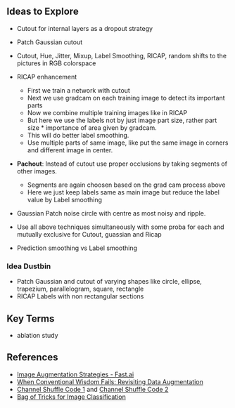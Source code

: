 
## Ideas to Explore
- Cutout for internal layers as a dropout strategy
- Patch Gaussian cutout
- Cutout, Hue, Jitter, Mixup, Label Smoothing, RICAP,  random shifts to the pictures in RGB
colorspace
- RICAP enhancement
    - First we train a network with cutout
    - Next we use gradcam on each training image to detect its important parts
    - Now we combine multiple training images like in RICAP
    - But here we use the labels not by just image part size, rather part size * importance of area given by gradcam.
    - This will do better label smoothing.
    - Use multiple parts of same image, like put the same image in corners and different image in center.
    
- **Pachout**: Instead of cutout use proper occlusions by taking segments of other images.
    - Segments are again choosen based on the grad cam process above
    - Here we just keep labels same as main image but reduce the label value by Label smoothing
    

- Gaussian Patch noise circle with centre as most noisy and ripple.
- Use all above techniques simultaneously with some proba for each and mutually exclusive for Cutout, guassian and Ricap
- Prediction smoothing vs Label smoothing 

### Idea Dustbin
- Patch Gaussian and cutout of varying shapes like circle, ellipse, trapezium, parallelogram, square, rectangle  
- RICAP Labels with non rectangular sections


## Key Terms
- ablation study


## References
- [Image Augmentation Strategies - Fast.ai](https://hackernoon.com/introduction-to-image-augmentations-using-the-fastai-library-692dfaa2da42)
- [When Conventional Wisdom Fails: Revisiting Data Augmentation](https://towardsdatascience.com/when-conventional-wisdom-fails-revisiting-data-augmentation-for-self-driving-cars-4831998c5509)
- [Channel Shuffle Code 1](https://github.com/scheckmedia/keras-shufflenet/blob/master/shufflenet.py) and [Channel Shuffle Code 2](https://github.com/minhto2802/keras-shufflenet/blob/master/shufflenet.py)
- [Bag of Tricks for Image Classification](https://www.dlology.com/blog/bag-of-tricks-for-image-classification-with-convolutional-neural-networks-in-keras/)
